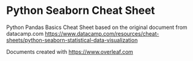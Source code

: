 # Python Seaborn Cheat Sheet
 Python Pandas Basics Cheat Sheet based on the original document from datacamp.com
 https://www.datacamp.com/resources/cheat-sheets/python-seaborn-statistical-data-visualization

 Documents created with https://www.overleaf.com
